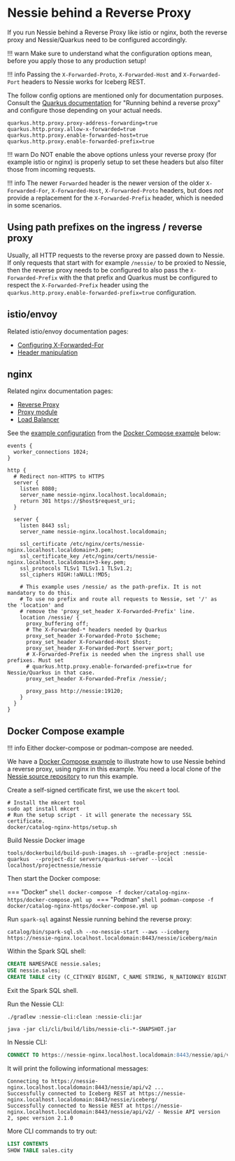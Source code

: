 # Nessie behind a Reverse Proxy

If you run Nessie behind a Reverse Proxy like istio or nginx, both the reverse proxy and Nessie/Quarkus need to be
configured accordingly.

!!! warn
    Make sure to understand what the configuration options mean, before you apply those to any production setup!

!!! info
    Passing the `X-Forwarded-Proto`, `X-Forwarded-Host` and `X-Forwarded-Port` headers to Nessie works for
    Iceberg REST.

The follow config options are mentioned only for documentation purposes. Consult the
[Quarkus documentation](https://quarkus.io/guides/http-reference#reverse-proxy) for "Running behind a reverse proxy"
and configure those depending on your actual needs.

```properties
quarkus.http.proxy.proxy-address-forwarding=true
quarkus.http.proxy.allow-x-forwarded=true
quarkus.http.proxy.enable-forwarded-host=true
quarkus.http.proxy.enable-forwarded-prefix=true
```

!!! warn
    Do NOT enable the above options unless your reverse proxy (for example istio or nginx)
    is properly setup to set these headers but also filter those from incoming requests.

!!! info
    The newer `Forwarded` header is the newer version of the older `X-Forwarded-For`, `X-Forwarded-Host`,
    `X-Forwarded-Proto` headers, but does _not_ provide a replacement for the `X-Forwarded-Prefix` header,
    which is needed in some scenarios.

## Using path prefixes on the ingress / reverse proxy

Usually, all HTTP requests to the reverse proxy are passed down to Nessie. If only requests that
start with for example `/nessie/` to be proxied to Nessie, then the reverse proxy needs to be
configured to also pass the `X-Forwarded-Prefix` with the that prefix and Quarkus must be configured
to respect the `X-Forwarded-Prefix` header using the `quarkus.http.proxy.enable-forwarded-prefix=true`
configuration.

## istio/envoy

Related istio/envoy documentation pages:

* [Configuring X-Forwarded-For](https://istio.io/latest/docs/ops/configuration/traffic-management/network-topologies/#configuring-x-forwarded-for-headers)
* [Header manipulation](https://www.envoyproxy.io/docs/envoy/latest/configuration/http/http_conn_man/headers)

## nginx

Related nginx documentation pages:

* [Reverse Proxy](https://docs.nginx.com/nginx/admin-guide/web-server/reverse-proxy/#passing-a-request-to-a-proxied-server)
* [Proxy module](http://nginx.org/en/docs/http/ngx_http_proxy_module.html)
* [Load Balancer](https://nginx.org/en/docs/http/load_balancing.html)

See the [example configuration](https://github.com/projectnessie/nessie/tree/main/docker/catalog-nginx-https/nginx.conf) from the [Docker Compose example](#docker-compose-example) below:
```apacheconf
events {
  worker_connections 1024;
}

http {
  # Redirect non-HTTPS to HTTPS
  server {
    listen 8080;
    server_name nessie-nginx.localhost.localdomain;
    return 301 https://$host$request_uri;
  }

  server {
    listen 8443 ssl;
    server_name nessie-nginx.localhost.localdomain;

    ssl_certificate /etc/nginx/certs/nessie-nginx.localhost.localdomain+3.pem;
    ssl_certificate_key /etc/nginx/certs/nessie-nginx.localhost.localdomain+3-key.pem;
    ssl_protocols TLSv1 TLSv1.1 TLSv1.2;
    ssl_ciphers HIGH:!aNULL:!MD5;

    # This example uses /nessie/ as the path-prefix. It is not mandatory to do this.
    # To use no prefix and route all requests to Nessie, set '/' as the 'location' and
    # remove the 'proxy_set_header X-Forwarded-Prefix' line.
    location /nessie/ {
      proxy_buffering off;
      # The X-Forwarded-* headers needed by Quarkus
      proxy_set_header X-Forwarded-Proto $scheme;
      proxy_set_header X-Forwarded-Host $host;
      proxy_set_header X-Forwarded-Port $server_port;
      # X-Forwarded-Prefix is needed when the ingress shall use prefixes. Must set
      # quarkus.http.proxy.enable-forwarded-prefix=true for Nessie/Quarkus in that case.
      proxy_set_header X-Forwarded-Prefix /nessie/;

      proxy_pass http://nessie:19120;
    }
  }
}
```

## Docker Compose example

!!! info
    Either docker-compose or podman-compose are needed.

We have a [Docker Compose example](https://github.com/projectnessie/nessie/tree/main/docker/catalog-nginx-https) to
illustrate how to use Nessie behind a reverse proxy, using nginx in this example. You need a local clone of the
[Nessie source repository](https://github.com/projectnessie/nessie) to run this example.

Create a self-signed certificate first, we use the `mkcert` tool.
```shell
# Install the mkcert tool
sudo apt install mkcert
# Run the setup script - it will generate the necessary SSL certificate.
docker/catalog-nginx-https/setup.sh
```

Build Nessie Docker image
```shell
tools/dockerbuild/build-push-images.sh --gradle-project :nessie-quarkus  --project-dir servers/quarkus-server --local localhost/projectnessie/nessie
```

Then start the Docker compose:

=== "Docker"
    ```shell
    docker-compose -f docker/catalog-nginx-https/docker-compose.yml up
    ```
=== "Podman"
    ```shell
    podman-compose -f docker/catalog-nginx-https/docker-compose.yml up
    ```
 
Run `spark-sql` against Nessie running behind the reverse proxy:
```shell
catalog/bin/spark-sql.sh --no-nessie-start --aws --iceberg https://nessie-nginx.localhost.localdomain:8443/nessie/iceberg/main
```

Within the Spark SQL shell:
```sql
CREATE NAMESPACE nessie.sales;
USE nessie.sales;
CREATE TABLE city (C_CITYKEY BIGINT, C_NAME STRING, N_NATIONKEY BIGINT, C_COMMENT STRING) USING iceberg PARTITIONED BY (bucket(16, N_NATIONKEY));
```

Exit the Spark SQL shell.

Run the Nessie CLI:
```shell
./gradlew :nessie-cli:clean :nessie-cli:jar

java -jar cli/cli/build/libs/nessie-cli-*-SNAPSHOT.jar
```

In Nessie CLI:
```sql
CONNECT TO https://nessie-nginx.localhost.localdomain:8443/nessie/api/v2
```
It will print the following informational messages:
```
Connecting to https://nessie-nginx.localhost.localdomain:8443/nessie/api/v2 ...
Successfully connected to Iceberg REST at https://nessie-nginx.localhost.localdomain:8443/nessie/iceberg/
Successfully connected to Nessie REST at https://nessie-nginx.localhost.localdomain:8443/nessie/api/v2/ - Nessie API version 2, spec version 2.1.0
```

More CLI commands to try out:
```sql
LIST CONTENTS
SHOW TABLE sales.city
```
